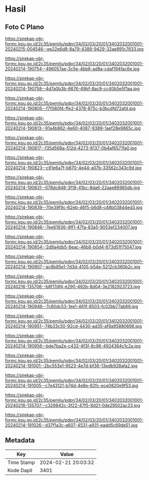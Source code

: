 # Hasil

## Foto C Plano

https://sirekap-obj-formc.kpu.go.id/2c35/pemilu/pdpr/34/02/03/20/01/3402032001001-20240215-004546--ee22e6d8-8a79-4389-9429-32ae891c7633.jpg

https://sirekap-obj-formc.kpu.go.id/2c35/pemilu/pdpr/34/02/03/20/01/3402032001001-20240214-190754--496057ae-3c5e-4bb8-ad8a-cdaf194fac6e.jpg

https://sirekap-obj-formc.kpu.go.id/2c35/pemilu/pdpr/34/02/03/20/01/3402032001001-20240214-190758--4d7a0b3b-6676-49bf-8ac9-cc40b5e5f1aa.jpg

https://sirekap-obj-formc.kpu.go.id/2c35/pemilu/pdpr/34/02/03/20/01/3402032001001-20240214-190805--f7f080f4-ffe2-4378-875c-b3bcdfd72afd.jpg

https://sirekap-obj-formc.kpu.go.id/2c35/pemilu/pdpr/34/02/03/20/01/3402032001001-20240214-190813--91a4b862-4e60-4087-9389-1aef28e9865c.jpg

https://sirekap-obj-formc.kpu.go.id/2c35/pemilu/pdpr/34/02/03/20/01/3402032001001-20240214-190817--f35d568a-512d-4273-8137-0b4af6571fa0.jpg

https://sirekap-obj-formc.kpu.go.id/2c35/pemilu/pdpr/34/02/03/20/01/3402032001001-20240214-190823--c91e6a7f-b870-4e44-a07b-33562c343c9d.jpg

https://sirekap-obj-formc.kpu.go.id/2c35/pemilu/pdpr/34/02/03/20/01/3402032001001-20240214-190831--078dc848-3f18-41bc-8da6-22aae86985db.jpg

https://sirekap-obj-formc.kpu.go.id/2c35/pemilu/pdpr/34/02/03/20/01/3402032001001-20240214-190839--70e39f9c-62eb-46f5-b6d8-c48b03844ed3.jpg

https://sirekap-obj-formc.kpu.go.id/2c35/pemilu/pdpr/34/02/03/20/01/3402032001001-20240214-190846--7ee61936-4ff1-47fa-83a5-9053ef234007.jpg

https://sirekap-obj-formc.kpu.go.id/2c35/pemilu/pdpr/34/02/03/20/01/3402032001001-20240214-190854--2d9a4db5-8eac-46b8-b0d4-673d51f75047.jpg

https://sirekap-obj-formc.kpu.go.id/2c35/pemilu/pdpr/34/02/03/20/01/3402032001001-20240214-190907--ac6b85e1-7d3d-4105-b54e-5212cb360b2c.jpg

https://sirekap-obj-formc.kpu.go.id/2c35/pemilu/pdpr/34/02/03/20/01/3402032001001-20240216-135706--b8f17df4-e290-492b-8d04-3e2182923723.jpg

https://sirekap-obj-formc.kpu.go.id/2c35/pemilu/pdpr/34/02/03/20/01/3402032001001-20240214-190946--7c80dc53-1ee1-461f-8503-fc02bb77ab69.jpg

https://sirekap-obj-formc.kpu.go.id/2c35/pemilu/pdpr/34/02/03/20/01/3402032001001-20240214-190951--74b33c50-92cd-4430-ad35-af9a95880696.jpg

https://sirekap-obj-formc.kpu.go.id/2c35/pemilu/pdpr/34/02/03/20/01/3402032001001-20240214-190956--bde7ba2e-c432-4f3f-8c96-4924364c1c2a.jpg

https://sirekap-obj-formc.kpu.go.id/2c35/pemilu/pdpr/34/02/03/20/01/3402032001001-20240214-191001--2bc553e1-9523-4e7d-bf36-13edb928afa2.jpg

https://sirekap-obj-formc.kpu.go.id/2c35/pemilu/pdpr/34/02/03/20/01/3402032001001-20240214-191005--c7e43121-b74d-4e8e-82fc-ece0820e9f53.jpg

https://sirekap-obj-formc.kpu.go.id/2c35/pemilu/pdpr/34/02/03/20/01/3402032001001-20240216-135707--c329842c-3f22-47f5-8d21-0de29502ac33.jpg

https://sirekap-obj-formc.kpu.go.id/2c35/pemilu/pdpr/34/02/03/20/01/3402032001001-20240214-191026--d37f1a3c-a607-4531-a931-eadd5c69de51.jpg


## Metadata

| Key        | Value               |
| ---------- | ------------------- |
| Time Stamp | 2024-02-21 20:03:32 |
| Kode Dapil | 3401                |



